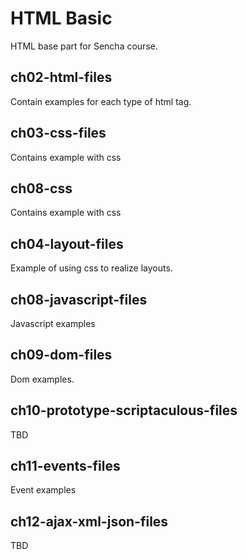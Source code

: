# HTML Basic 
HTML base part for Sencha course. 

## ch02-html-files   
Contain examples for each type of html tag. 

## ch03-css-files 
Contains example with css 

## ch08-css
Contains example with css 

## ch04-layout-files 
Example of using css to realize layouts.
## ch08-javascript-files  
Javascript examples
## ch09-dom-files  
Dom examples.

## ch10-prototype-scriptaculous-files 
TBD

## ch11-events-files 
Event examples

## ch12-ajax-xml-json-files 
TBD